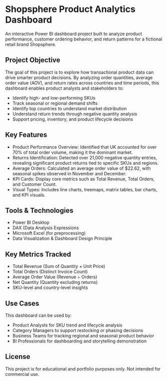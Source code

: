 # Shopsphere Product Analytics Dashboard

An interactive Power BI dashboard project built to analyze product performance, customer ordering behavior, and return patterns for a fictional retail brand Shopsphere.

## Project Objective

The goal of this project is to explore how transactional product data can drive smarter product decisions. By analyzing order quantities, average order value (AOV), and return rates across countries and time periods, this dashboard enables product analysts and stakeholders to:

- Identify high- and low-performing SKUs
- Track seasonal or regional demand shifts
- Identify top countries to understand market distribution
- Understand return trends through negative quantity analysis
- Support pricing, inventory, and product lifecycle decisions

## Key Features

- Product Performance Overview: Identified that UK accounted for over 70% of total order volume, making it the dominant market.
- Returns Identification: Detected over 21,000 negative quantity entries, revealing significant product returns tied to specific SKUs and regions.
- Average Orders: Calculated an average order value of $22.62, with seasonal spikes observed in November and December.
- KPI Cards: Display core metrics such as Total Revenue, Total Orders, and Customer Count.
- Visual Types: Includes line charts, treemaps, matrix tables, bar charts, and KPI visuals.
  
## Tools & Technologies

- Power BI Desktop
- DAX (Data Analysis Expressions
- Microsoft Excel (for preprocessing)
- Data Visualization & Dashboard Design Principle
  
##  Key Metrics Tracked

- Total Revenue (Sum of Quantity × Unit Price)
- Total Orders (Distinct Invoice Count)
- Average Order Value (Revenue ÷ Orders)
- Net Quantity (Quantity excluding returns)
- SKU-level and country-level insights

##  Use Cases

This dashboard can be used by:
- Product Analysts for SKU trend and lifecycle analysis
- Category Managers to support restocking or phasing decisions
- Business Teams for tracking regional and seasonal product behavior
- BI Professionals for dashboarding and storytelling demonstration

## License

This project is for educational and portfolio purposes only. Not intended for commercial use.
